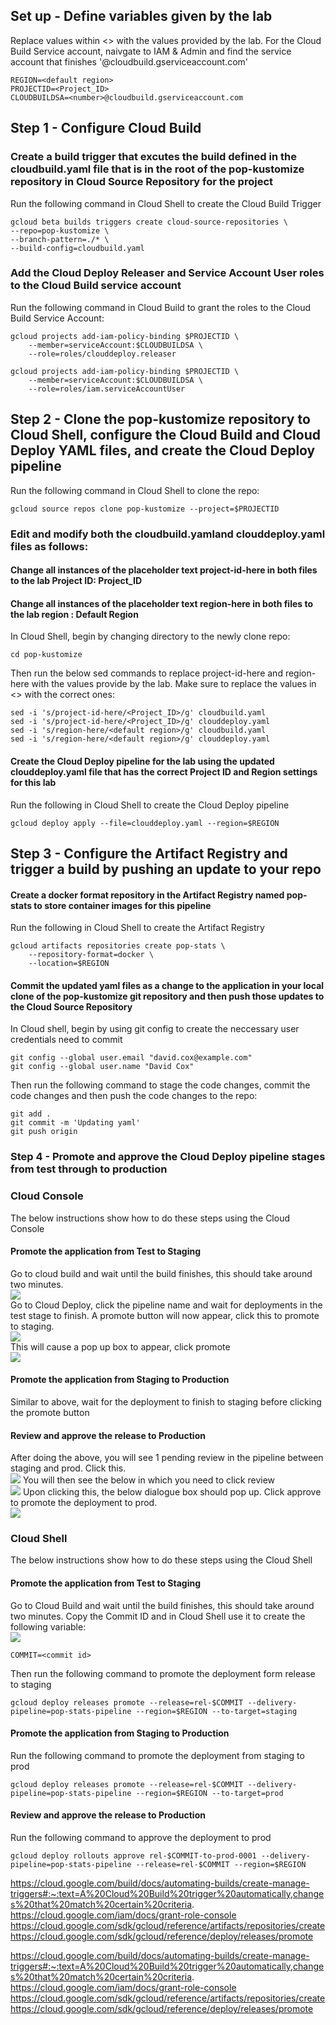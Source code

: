 ## Set up - Define variables given by the lab
Replace values within <> with the values provided by the lab. For the Cloud Build Service account, naivgate to IAM & Admin and find the service account that finishes '@cloudbuild.gserviceaccount.com'
```
REGION=<default region>
PROJECTID=<Project_ID>
CLOUDBUILDSA=<number>@cloudbuild.gserviceaccount.com
```

## Step 1 - Configure Cloud Build
### Create a build trigger that excutes the build defined in the cloudbuild.yaml file that is in the root of the pop-kustomize repository in Cloud Source Repository for the project
Run the following command in Cloud Shell to create the Cloud Build Trigger  
```
gcloud beta builds triggers create cloud-source-repositories \
--repo=pop-kustomize \
--branch-pattern=./* \
--build-config=cloudbuild.yaml
```  
### Add the Cloud Deploy Releaser and Service Account User roles to the Cloud Build service account
Run the following command in Cloud Build to grant the roles to the Cloud Build Service Account:  
```
gcloud projects add-iam-policy-binding $PROJECTID \
    --member=serviceAccount:$CLOUDBUILDSA \
    --role=roles/clouddeploy.releaser

gcloud projects add-iam-policy-binding $PROJECTID \
    --member=serviceAccount:$CLOUDBUILDSA \
    --role=roles/iam.serviceAccountUser
```

## Step 2 - Clone the pop-kustomize repository to Cloud Shell, configure the Cloud Build and Cloud Deploy YAML files, and create the Cloud Deploy pipeline  
Run the following command in Cloud Shell to clone the repo:  
```
gcloud source repos clone pop-kustomize --project=$PROJECTID
```  
### Edit and modify both the cloudbuild.yamland clouddeploy.yaml files as follows:
#### Change all instances of the placeholder text project-id-here in both files to the lab Project ID: Project_ID
#### Change all instances of the placeholder text region-here in both files to the lab region : Default Region
In Cloud Shell, begin by changing directory to the newly clone repo:  
```
cd pop-kustomize
```  
Then run the below sed commands to replace project-id-here and region-here with the values provide by the lab. Make sure to replace the values in <> with the correct ones:  
```
sed -i 's/project-id-here/<Project_ID>/g' cloudbuild.yaml
sed -i 's/project-id-here/<Project_ID>/g' clouddeploy.yaml
sed -i 's/region-here/<default region>/g' cloudbuild.yaml
sed -i 's/region-here/<default region>/g' clouddeploy.yaml
``` 
#### Create the Cloud Deploy pipeline for the lab using the updated clouddeploy.yaml file that has the correct Project ID and Region settings for this lab
Run the following in Cloud Shell to create the Cloud Deploy pipeline
```
gcloud deploy apply --file=clouddeploy.yaml --region=$REGION
```  
## Step 3 - Configure the Artifact Registry and trigger a build by pushing an update to your repo
#### Create a docker format repository in the Artifact Registry named pop-stats to store container images for this pipeline
Run the following in Cloud Shell to create the Artifact Registry  
```
gcloud artifacts repositories create pop-stats \
    --repository-format=docker \
    --location=$REGION
```  
#### Commit the updated yaml files as a change to the application in your local clone of the pop-kustomize git repository and then push those updates to the Cloud Source Repository
In Cloud shell, begin by using git config to create the neccessary user credentials need to commit  
```
git config --global user.email "david.cox@example.com"
git config --global user.name "David Cox"
``` 
Then run the following command to stage the code changes, commit the code changes and then push the code changes to the repo:
```
git add .
git commit -m 'Updating yaml'
git push origin
```
### Step 4 - Promote and approve the Cloud Deploy pipeline stages from test through to production
### Cloud Console
The below instructions show how to do these steps using the Cloud Console
#### Promote the application from Test to Staging
Go to cloud build and wait until the build finishes, this should take around two minutes.  
![](https://raw.githubusercontent.com/DavidCox88/GoogleClout-Challenge/feature/challenge7/Images/cloud-build.jpg)  
Go to Cloud Deploy, click the pipeline name and wait for deployments in the test stage to finish. A promote button will now appear, click this to promote to staging.  
![](https://raw.githubusercontent.com/DavidCox88/GoogleClout-Challenge/feature/challenge7/Images/cloud-deploy-promote.jpg)  
This will cause a pop up box to appear, click promote  
![](https://raw.githubusercontent.com/DavidCox88/GoogleClout-Challenge/feature/challenge7/Images/promote-dialogue.jpg)  
#### Promote the application from Staging to Production
Similar to above, wait for the deployment to finish to staging before clicking the promote button

#### Review and approve the release to Production
After doing the above, you will see 1 pending review in the pipeline between staging and prod. Click this.  
![](https://raw.githubusercontent.com/DavidCox88/GoogleClout-Challenge/feature/challenge7/Images/cloud-deploy-review.jpg) 
You will then see the below in which you need to click review  
![](https://raw.githubusercontent.com/DavidCox88/GoogleClout-Challenge/feature/challenge7/Images/cloud-deploy-approve.jpg) 
Upon clicking this, the below dialogue box should pop up. Click approve to promote the deployment to prod.  
![](https://raw.githubusercontent.com/DavidCox88/GoogleClout-Challenge/feature/challenge7/Images/cloud-deploy-approve-dialogue.jpg) 
### Cloud Shell
The below instructions show how to do these steps using the Cloud Shell
#### Promote the application from Test to Staging
Go to Cloud Build and wait until the build finishes, this should take around two minutes. Copy the Commit ID and in Cloud Shell use it to create the following variable:  
![](https://raw.githubusercontent.com/DavidCox88/GoogleClout-Challenge/feature/challenge7/Images/cloud-build-commitid.jpg)  
```
COMMIT=<commit id>
```
Then run the following command to promote the deployment form release to staging  
```
gcloud deploy releases promote --release=rel-$COMMIT --delivery-pipeline=pop-stats-pipeline --region=$REGION --to-target=staging
``` 
#### Promote the application from Staging to Production
Run the following command to promote the deployment from staging to prod  
```
gcloud deploy releases promote --release=rel-$COMMIT --delivery-pipeline=pop-stats-pipeline --region=$REGION --to-target=prod
```
#### Review and approve the release to Production
Run the following command to approve the deployment to prod  
```
gcloud deploy rollouts approve rel-$COMMIT-to-prod-0001 --delivery-pipeline=pop-stats-pipeline --release=rel-$COMMIT --region=$REGION
```

https://cloud.google.com/build/docs/automating-builds/create-manage-triggers#:~:text=A%20Cloud%20Build%20trigger%20automatically,changes%20that%20match%20certain%20criteria.
https://cloud.google.com/iam/docs/grant-role-console
https://cloud.google.com/sdk/gcloud/reference/artifacts/repositories/create
https://cloud.google.com/sdk/gcloud/reference/deploy/releases/promote




https://cloud.google.com/build/docs/automating-builds/create-manage-triggers#:~:text=A%20Cloud%20Build%20trigger%20automatically,changes%20that%20match%20certain%20criteria.
https://cloud.google.com/iam/docs/grant-role-console
https://cloud.google.com/sdk/gcloud/reference/artifacts/repositories/create
https://cloud.google.com/sdk/gcloud/reference/deploy/releases/promote